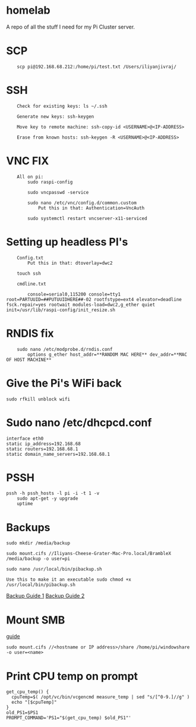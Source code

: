 # homelab
A repo of all the stuff I need for my Pi Cluster server.

# SCP
```
	scp pi@192.168.68.212:/home/pi/test.txt /Users/iliyanjivraj/
```


# SSH
```
	Check for existing keys: ls ~/.ssh
	
	Generate new keys: ssh-keygen

	Move key to remote machine: ssh-copy-id <USERNAME>@<IP-ADDRESS>

	Erase from known hosts: ssh-keygen -R <USERNAME>@<IP-ADDRESS>
```


# VNC FIX
```
	All on pi:
		sudo raspi-config

		sudo vncpasswd -service

		sudo nano /etc/vnc/config.d/common.custom
			Put this in that: Authentication=VncAuth

		sudo systemctl restart vncserver-x11-serviced
```


# Setting up headless PI's
```
	Config.txt
		Put this in that: dtoverlay=dwc2

	touch ssh

	cmdline.txt

		console=serial0,115200 console=tty1 root=PARTUUID=##PUTUUIDHERE##-02 rootfstype=ext4 elevator=deadline fsck.repair=yes rootwait modules-load=dwc2,g_ether quiet init=/usr/lib/raspi-config/init_resize.sh
```


# RNDIS fix
```
	sudo nano /etc/modprobe.d/rndis.conf
		options g_ether host_addr=**RANDOM MAC HERE** dev_addr=**MAC OF HOST MACHINE**
```


# Give the Pi's WiFi back
```
sudo rfkill unblock wifi
```


# Sudo nano /etc/dhcpcd.conf
```
interface eth0
static ip_address=192.168.68
static routers=192.168.68.1
static domain_name_servers=192.168.68.1
```


# PSSH
```
pssh -h pssh_hosts -l pi -i -t 1 -v 
	sudo apt-get -y upgrade
	uptime
```


# Backups
```
sudo mkdir /media/backup

sudo mount.cifs //Iliyans-Cheese-Grater-Mac-Pro.local/BrambleX /media/backup -o user=pi

sudo nano /usr/local/bin/pibackup.sh

Use this to make it an executable sudo chmod +x /usr/local/bin/pibackup.sh 

```
[Backup Guide 1](https://polargeek.com/network-backup-your-raspberry-pi/)
[Backup Guide 2](https://www.linux-tips-and-tricks.de/en/quickstart-rbk/)


# Mount SMB 
[guide](https://www.raspberrypi.org/documentation/remote-access/samba.md)

```
sudo mount.cifs //<hostname or IP address>/share /home/pi/windowshare -o user=<name>
```


# Print CPU temp on prompt

```
get_cpu_temp() {
  cpuTemp=$( /opt/vc/bin/vcgencmd measure_temp | sed "s/[^0-9.]//g" )
  echo "[$cpuTemp]"
}
old_PS1=$PS1
PROMPT_COMMAND='PS1="$(get_cpu_temp) $old_PS1"'
```